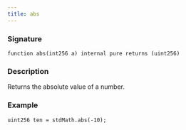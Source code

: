 ```yaml
---
title: abs
---
```


### Signature

```solidity
function abs(int256 a) internal pure returns (uint256)
```

### Description

Returns the absolute value of a number.

### Example

```solidity
uint256 ten = stdMath.abs(-10);
```
